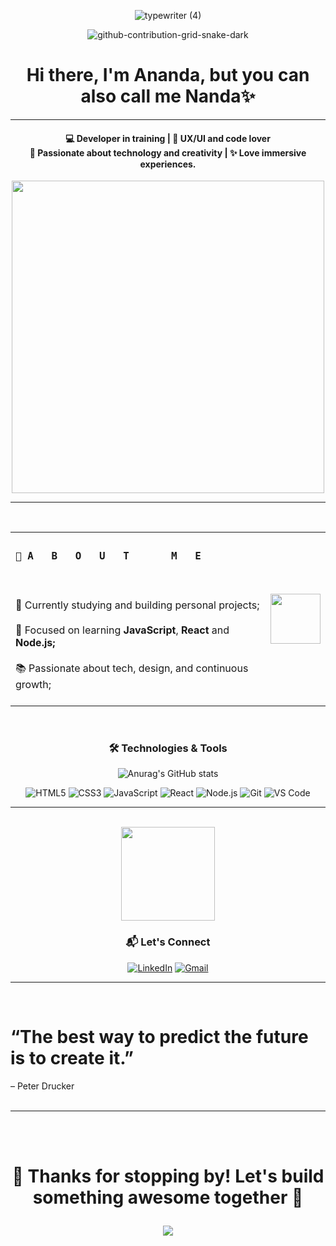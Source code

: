 
<div align="center">
  
  ![typewriter (4)](https://github.com/user-attachments/assets/c189dae6-a31d-49b5-94b1-63131e109759)
  
  ![github-contribution-grid-snake-dark](https://github.com/user-attachments/assets/a5384c91-8345-4e5c-96aa-a937707600e4)

</div>


<h1 align="center">Hi there, I'm Ananda, but you can also call me Nanda✨</h1>

---

<h4 align="center">
  💻 Developer in training | 🌱 UX/UI and code lover <br>
  🎯 Passionate about technology and creativity | ✨ Love immersive experiences.
</h4>

<p align="center">
    <img src="https://github.com/user-attachments/assets/56652fa8-37d8-459a-a0f7-acddaa2097ad" width="500px"/>
</p>

---
<br>

<div align="center">
<table>
  <tr>
    <td>
      <h3><code>🚀 A   B   O   U   T       M   E</code></h3> <br><br>
💼 Currently studying and building personal projects;</li> <br><br>
🧠 Focused on learning <strong>JavaScript</strong>, <strong>React</strong> and <strong>Node.js;</strong></li> <br><br>
📚 Passionate about tech, design, and continuous growth;</li> <br><br>
    <td>
      <img src="https://github.com/user-attachments/assets/a15159d0-0087-462f-a31e-b692a30f35e0" width="80px"/>
    </td>
  </tr>
</table>
</div>

<div align="center">
  <br>
  
### 🛠️ Technologies & Tools
  
![Anurag's GitHub stats](https://github-readme-stats.vercel.app/api?username=anuraghazra&show_icons=true&theme=tokyonight)


![HTML5](https://img.shields.io/badge/HTML5-E34F26?style=flat&logo=html5&logoColor=white)
![CSS3](https://img.shields.io/badge/CSS3-1572B6?style=flat&logo=css3&logoColor=white)
![JavaScript](https://img.shields.io/badge/JavaScript-F7DF1E?style=flat&logo=javascript&logoColor=black)
![React](https://img.shields.io/badge/React-20232A?style=flat&logo=react&logoColor=61DAFB)
![Node.js](https://img.shields.io/badge/Node.js-339933?style=flat&logo=node.js&logoColor=white)
![Git](https://img.shields.io/badge/Git-F05032?style=flat&logo=git&logoColor=white)
![VS Code](https://img.shields.io/badge/VS%20Code-007ACC?style=flat&logo=visual-studio-code&logoColor=white)

</div>

---
<br>

 <div align="center"> <img src="https://github.com/user-attachments/assets/8e718384-b1a2-40b7-8f95-946eee1de7ff" width="150px"/> 


   ### 📬 Let's Connect

[![LinkedIn](https://img.shields.io/badge/LinkedIn-0077B5?style=flat&logo=linkedin&logoColor=white)](https://www.linkedin.com/in/ananda-teixeira-exe) [![Gmail](https://img.shields.io/badge/Gmail-D14836?style=flat&logo=gmail&logoColor=white)](nandamt.teixeira@gmail.com)
 </div>

---
<br>
<h1>
  “The best way to predict the future is to create it.”
</h1>
<span>
   – Peter Drucker 
</span>
<br> <br>

---
<br><br>
<h1><p align="center">💜 Thanks for stopping by! Let's build something awesome together 🚀</p></h1>

<div align="center">
  <img src="https://github.com/user-attachments/assets/ce0cb52a-6e6c-4e77-9da3-a51f36775f28"/>
</div>



